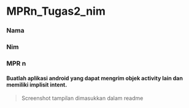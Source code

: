 # MPRn_Tugas2_nim
### Nama
### Nim
### MPR n


#### Buatlah aplikasi android yang dapat mengrim objek activity lain dan memiliki implisit intent.
> Screenshot tampilan dimasukkan dalam readme